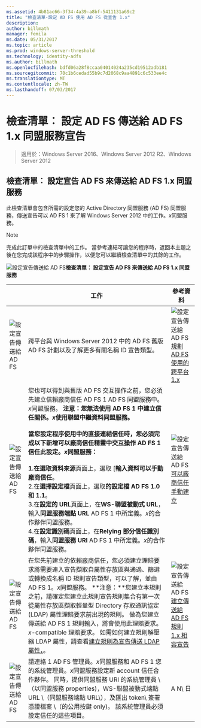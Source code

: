 ```yaml
---
ms.assetid: 4b81ac66-3f34-4a39-a8bf-5411131a69c2
title: "檢查清單-設定 AD FS 使用 AD FS 從宣告 1.x"
description: 
author: billmath
manager: femila
ms.date: 05/31/2017
ms.topic: article
ms.prod: windows-server-threshold
ms.technology: identity-adfs
ms.author: billmath
ms.openlocfilehash: bdfd06a28f8ccaa04014024a235cd19512adb181
ms.sourcegitcommit: 70c1b6cedad55b9c7d2068c9aa4891c6c533ee4c
ms.translationtype: MT
ms.contentlocale: zh-TW
ms.lasthandoff: 07/03/2017
---
```

# <a name="checklist-configuring-ad-fs-to-send-claims-to-an-ad-fs-1x-federation-service"></a>檢查清單︰ 設定 AD FS 傳送給 AD FS 1.x 同盟服務宣告

>適用於：Windows Server 2016、Windows Server 2012 R2、Windows Server 2012
  
## <a name="checklist-configuring-ad-fs-to-send-claims-to-an-ad-fs-1x-federation-service"></a>檢查清單︰ 設定宣告 AD FS 來傳送給 AD FS 1.x 同盟服務  
此檢查清單會包含所需的設定您的 Active Directory 同盟服務 \(AD FS\) 同盟服務，傳送宣告可以 AD FS 1 來了解 Windows Server 2012 中的工作。*x*同盟服務。  
  
> [!NOTE]  
> 完成此訂單中的檢查清單中的工作。 當參考連結可讓您的程序時，返回本主題之後在您完成該程序中的步驟操作，以便您可以繼續檢查清單中的其餘的工作。  
  
![設定宣告傳送給 AD FS](media/2b05dce3-938f-4168-9b8f-1f4398cbdb9b.gif)**檢查清單︰ 設定宣告 AD FS 來傳送給 AD FS 1.x 同盟服務**  
  
||工作|參考資料|  
|-|--------|-------------|  
|![設定宣告傳送給 AD FS](media/icon_checkboxo.gif)|跨平台與 Windows Server 2012 中的 AD FS 舊版 AD FS 計劃以及了解更多有關名稱 ID 宣告類型。|![設定宣告傳送給 AD FS](media/faa393df-4856-4431-9eda-4f4e5be72a90.gif)[規劃 AD FS 使用的跨平台 1.x](https://technet.microsoft.com/library/ff678040.aspx)|  
|![設定宣告傳送給 AD FS](media/icon_checkboxo.gif)|您也可以得到與舊版 AD FS 交互操作之前，您必須先建立信賴廠商信任 AD FS 1 AD FS 同盟服務中。*x*同盟服務。 **注意：**您無法使用 AD FS 1 中建立信任關係。*x*使用聯盟中繼資料同盟服務。<br /><br />當您設定程序使用中的直接連結信任時，您必須完成以下新增可以廠商信任精靈中交互操作 AD FS 1 信任此設定。*x*同盟服務：<br /><br />1.在**選取資料來源**頁面上，選取 [**輸入資料可以手動廠商信任**。<br />2.在**選擇設定檔**頁面上，選取**的設定檔 AD FS 1.0 和 1.1**。<br />3.在**設定的 URL**頁面上，在**WS\-聯盟被動式 URL**，輸入**同盟服務端點 URL** AD FS 1 中所定義。*x*的合作夥伴同盟服務。<br />4.在**設定識別碼**頁面上，在**Relying 部分信任識別碼**，輸入**同盟服務 URI** AD FS 1 中所定義。*x*的合作夥伴同盟服務。|![設定宣告傳送給 AD FS](media/faa393df-4856-4431-9eda-4f4e5be72a90.gif)[可以廠商信任手動建立](../../ad-fs/operations/Create-a-Relying-Party-Trust.md)|  
|![設定宣告傳送給 AD FS](media/icon_checkboxo.gif)|在您先前建立的依賴廠商信任，您必須建立理賠要求將需要連入宣告擷取自屬性存放區與通過、篩選或轉換成名稱 ID 規則宣告類型，可以了解，並由 AD FS 1。*x*同盟服務。 **注意：**您建立本規則之前，請確定您建立此規則宣告規則集合有第一次從屬性存放區擷取輕量型 Directory 存取通訊協定 \(LDAP\) 屬性理賠要求前出現的規則。 做為您建立傳送給 AD FS 1 規則輸入，將會使用此理賠要求。*x*\-compatible 理賠要求。 如需如何建立規則解壓縮 LDAP 屬性，請查看[建立規則為宣告傳送 LDAP 屬性，](../../ad-fs/operations/Create-a-Rule-to-Send-LDAP-Attributes-as-Claims.md)。|![設定宣告傳送給 AD FS](media/faa393df-4856-4431-9eda-4f4e5be72a90.gif)[建立傳送給 AD FS 規則 1.x 相容宣告](../../ad-fs/operations/Create-a-Rule-to-Send-an-AD-FS-1x-Compatible-Claim.md)|  
|![設定宣告傳送給 AD FS](media/icon_checkboxo.gif)|請連絡 1 AD FS 管理員。*x*同盟服務和 AD FS 1 您的系統管理員。*x*同盟服務設定新 account 信任合作夥伴。 同時，提供同盟服務 URI 的系統管理員 \（以同盟服務 properties\)，WS\-聯盟被動式端點 URL \（同盟服務端點 URL\），及匯出 token\ 簽署憑證檔案 \（的公用按鍵 only\)。 該系統管理員必須設定信任的這些項目。|A N\ 日|  
  

